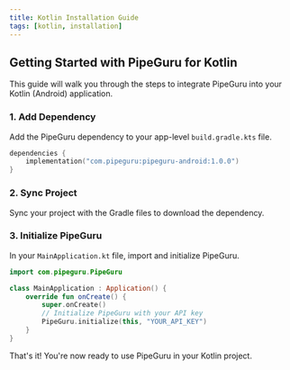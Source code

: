 ```yaml
---
title: Kotlin Installation Guide
tags: [kotlin, installation]
---
```


## Getting Started with PipeGuru for Kotlin

This guide will walk you through the steps to integrate PipeGuru into your Kotlin (Android) application.

### 1. Add Dependency

Add the PipeGuru dependency to your app-level `build.gradle.kts` file.

```kotlin
dependencies {
    implementation("com.pipeguru:pipeguru-android:1.0.0")
}
```

### 2. Sync Project

Sync your project with the Gradle files to download the dependency.

### 3. Initialize PipeGuru

In your `MainApplication.kt` file, import and initialize PipeGuru.

```kotlin
import com.pipeguru.PipeGuru

class MainApplication : Application() {
    override fun onCreate() {
        super.onCreate()
        // Initialize PipeGuru with your API key
        PipeGuru.initialize(this, "YOUR_API_KEY")
    }
}
```

That's it! You're now ready to use PipeGuru in your Kotlin project.
